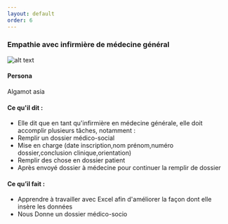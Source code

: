 ```yaml
---
layout: default
order: 6
---
```

### Empathie avec infirmière de médecine général 
![alt text]({{site.baseurl}}/pole-médicale/images/médecin-générale.png)

<!-- note -->

#### Persona
Algamot asia

#### Ce qu'il dit : 
- Elle dit que en tant qu'infirmière en médecine générale, elle doit accomplir plusieurs tâches,  notamment : 
- Remplir un dossier médico-social 
- Mise en charge (date inscription,nom prénom,numéro dossier,conclusion clinique,orientation)
- Remplir des chose en dossier patient
- Après envoyé dossier à médecine pour continuer la remplir de dossier

#### Ce qu’il fait :
- Apprendre à travailler avec Excel afin d'améliorer la façon dont elle insère les données
- Nous Donne un dossier médico-socio 

<!-- new slide -->
